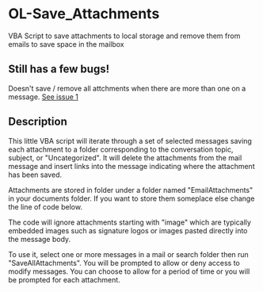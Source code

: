 # OL-Save_Attachments
VBA Script to save attachments to local storage and remove them from emails to save space in the mailbox

## Still has a few bugs!

Doesn't save / remove all attchments when there are more than one on a message. [See issue 1](https://github.com/dostergaard/OL-Save_Attachments/issues/1)

## Description
This little VBA script will iterate through a set of selected messages saving each attachment to a folder corresponding to the conversation topic, subject, or "Uncategorized". It will delete the attachments from the mail message and insert links into the message indicating where the attachment has been saved.

Attachments are stored in folder under a folder named "EmailAttachments" in your documents folder. If you want to store them someplace else change the line of code below.

The code will ignore attachments starting with "image" which are typically embedded images such as signature logos or images pasted directly into the message body.

To use it, select one or more messages in a mail or search folder then run "SaveAllAttachments". You will be prompted to allow or deny access to modify messages. You can choose to allow for a period of time or you will be prompted for each attachment.
